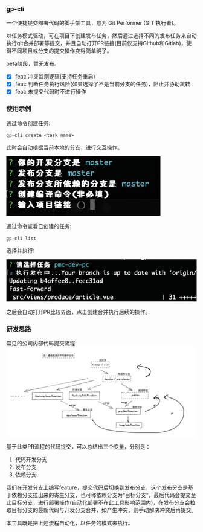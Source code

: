 <!--
 * @Author: ShawnPhang
 * @LastEditors: ShawnPhang
 * @Description: 
 * @Date: 2021-07-22 16:48:12
 * @LastEditTime: 2021-12-09 14:53:22
 * @site: book.palxp.com / blog.palxp.com
-->

### gp-cli

一个便捷提交部署代码的脚手架工具，意为 Git Performer (GIT 执行者)。

以任务模式驱动，可在项目下创建发布任务，然后通过选择不同的发布任务来自动执行git合并部署等提交，并且自动打开PR链接(目前仅支持Github和Gitlab)，使得不同项目或分支的提交操作变得简单明了。

beta阶段，暂无发布。

- [x] feat: 冲突监测逻辑(支持任务重启)
- [x] feat: 判断任务执行风险(如果选择了不是当前分支的任务)，阻止并协助跳转
- [x] feat: 未提交代码时不进行操作

### 使用示例

通过命令创建任务: 
```
gp-cli create <task name>
```

此时会自动根据当前本地的分支，进行交互操作。

![](../images/2021-07-26-5.27.02.png)

通过命令查看已创建的任务: 

```
gp-cli list
```

选择并执行: 

![](../images/2021-07-26-5.31.41.png)

之后会自动打开PR比较界面，点击创建合并执行后续的操作。

### 研发思路

常见的公司内部代码提交流程:
![](../images/2021-07-23.png)

基于此类PR流程的代码提交，可以总结出三个变量，分别是：

1. 代码开发分支
2. 发布分支
3. 依赖分支

我们在开发分支上编写feature，提交代码后切换到发布分支，这个发布分支是基于依赖分支拉出来的寄生分支，也可称依赖分支为“目标分支”，最后代码会提交至此目标分支，进行部署操作(自动化部署不在此工具影响范围内)，在发布分支会拉取目标分支的最新代码与开发分支合并，如产生冲突，则手动解决冲突后再提交。

本工具既是把上述流程自动化，以任务的模式来执行。
